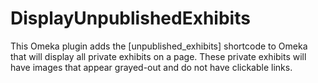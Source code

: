 # DisplayUnpublishedExhibits
This Omeka plugin adds the [unpublished_exhibits] shortcode to Omeka that will display all private exhibits on a page. These private exhibits will have images that appear grayed-out and do not have clickable links.
